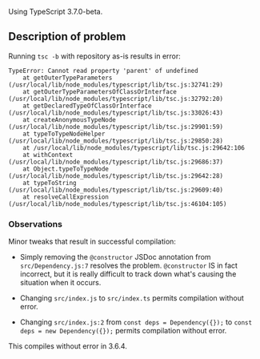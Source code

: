 
Using TypeScript 3.7.0-beta.

## Description of problem ##

Running `tsc -b` with repository as-is results in error:

```
TypeError: Cannot read property 'parent' of undefined
    at getOuterTypeParameters (/usr/local/lib/node_modules/typescript/lib/tsc.js:32741:29)
    at getOuterTypeParametersOfClassOrInterface (/usr/local/lib/node_modules/typescript/lib/tsc.js:32792:20)
    at getDeclaredTypeOfClassOrInterface (/usr/local/lib/node_modules/typescript/lib/tsc.js:33026:43)
    at createAnonymousTypeNode (/usr/local/lib/node_modules/typescript/lib/tsc.js:29901:59)
    at typeToTypeNodeHelper (/usr/local/lib/node_modules/typescript/lib/tsc.js:29850:28)
    at /usr/local/lib/node_modules/typescript/lib/tsc.js:29642:106
    at withContext (/usr/local/lib/node_modules/typescript/lib/tsc.js:29686:37)
    at Object.typeToTypeNode (/usr/local/lib/node_modules/typescript/lib/tsc.js:29642:28)
    at typeToString (/usr/local/lib/node_modules/typescript/lib/tsc.js:29609:40)
    at resolveCallExpression (/usr/local/lib/node_modules/typescript/lib/tsc.js:46104:105)
```

### Observations ###

Minor tweaks that result in successful compilation:

- Simply removing the `@constructor` JSDoc annotation from
`src/Dependency.js:7` resolves the problem. `@constructor` IS in fact incorrect,
but it is really difficult to track down what's causing the situation when it
occurs.

- Changing `src/index.js` to `src/index.ts` permits compilation without error.

- Changing `src/index.js:2` from `const deps = Dependency({});` to
  `const deps = new Dependency({});` permits compilation without error.

This compiles without error in 3.6.4.


